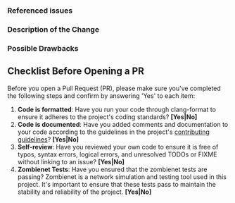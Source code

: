 [//]: # (
Copyright Quadrivium LLC
All Rights Reserved
SPDX-License-Identifier: Apache-2.0
)

<!-- You will not see HTML commented line in Pull Request body -->
<!-- Optional sections may be omitted. Just remove them or write None -->

<!-- ### Requirements -->
<!-- * Filling out the template is required. Any pull request that does not include enough information to be reviewed in a timely manner may be closed at the maintainers' discretion. -->
<!-- * All new code must have code coverage above 70% (https://docs.codecov.io/docs/about-code-coverage). -->
<!-- * Branch must be rebased onto base branch. -->

### Referenced issues

<!-- Id of the task from Jira. Example: Resolves #42 (Note that to link Pull Request with issue use one of the following keywords: close, closes, closed, fix, fixes, fixed, resolve, resolves, resolved). If there is no corresponding issue, then remove this field -->

### Description of the Change

<!-- We must be able to understand the design of your change from this description. If we can't get a good idea of what the code will be doing from the description here, the pull request may be closed at the maintainers' discretion. -->
<!-- Keep in mind that the maintainer reviewing this PR may not be familiar with or have worked with the code here recently, so please walk us through the concepts. -->

### Possible Drawbacks

<!-- What are the possible side-effects or negative impacts of the code change? -->
<!-- If no drawbacks, explicitly mention this (write None) -->

## Checklist Before Opening a PR

Before you open a Pull Request (PR), please make sure you've completed the following steps and confirm by answering 'Yes' to each item:

1. **Code is formatted**: Have you run your code through clang-format to ensure it adheres to the project's coding standards? **[Yes|No]**
2. **Code is documented**: Have you added comments and documentation to your code according to the guidelines in the project's [contributing guidelines](https://github.com/qdrvm/kagome/CONTRIBUTING.md)? **[Yes|No]**
3. **Self-review**: Have you reviewed your own code to ensure it is free of typos, syntax errors, logical errors, and unresolved TODOs or FIXME without linking to an issue? **[Yes|No]**
4. **Zombienet Tests**: Have you ensured that the zombienet tests are passing? Zombienet is a network simulation and testing tool used in this project. It's important to ensure that these tests pass to maintain the stability and reliability of the project. **[Yes|No]**

<!-- Please answer 'Yes' to each of these items in your PR description to confirm that you've completed them. This will help maintain the quality of the project and facilitate efficient collaboration. -->

